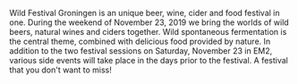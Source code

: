 Wild Festival Groningen is an unique beer, wine, cider and food festival in one. During the weekend of November 23, 2019 we bring the worlds of wild beers, natural wines and ciders together. Wild spontaneous fermentation is the central theme, combined with delicious food provided by nature. In addition to the two festival sessions on Saturday, November 23 in EM2, various side events will take place in the days prior to the festival. A festival that you don't want to miss!
